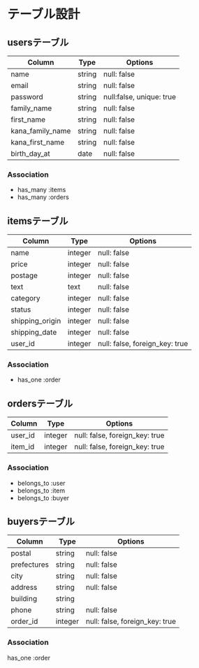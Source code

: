 # テーブル設計

## usersテーブル

| Column           | Type   | Options                  |
| ---------------- | ------ | ------------------------ |
| name             | string | null: false              |
| email            | string | null: false              |
| password         | string | null:false, unique: true |
| family_name      | string | null: false              |
| first_name       | string | null: false              |
| kana_family_name | string | null: false              |
| kana_first_name  | string | null: false              |
| birth_day_at     | date   | null: false              |


### Association
- has_many :items
- has_many :orders

## itemsテーブル

| Column           | Type       | Options                        |
| ---------------- | ---------- | ------------------------------ |
| name             | integer    | null: false                    |
| price            | integer    | null: false                    |
| postage          | integer    | null: false                    |
| text             | text       | null: false                    |
| category         | integer    | null: false                    |
| status           | integer    | null: false                    |
| shipping_origin  | integer    | null: false                    |
| shipping_date    | integer    | null: false                    |
| user_id          | integer    | null: false, foreign_key: true |


### Association

- has_one :order

## ordersテーブル

| Column  | Type    | Options                         |
| ------- | ------- | ------------------------------- |
| user_id | integer |  null: false, foreign_key: true |
| item_id | integer |  null: false, foreign_key: true |

### Association

- belongs_to :user
- belongs_to :item
- belongs_to :buyer

## buyersテーブル

| Column      | Type    | Options                        |
| ----------- | ------- | ------------------------------ |
| postal      | string  | null: false                    |
| prefectures | string  | null: false                    |
| city        | string  | null: false                    |
| address     | string  | null: false                    |
| building    | string  |                                |
| phone       | string  | null: false                    |
| order_id    | integer | null: false, foreign_key: true |

### Association
has_one :order